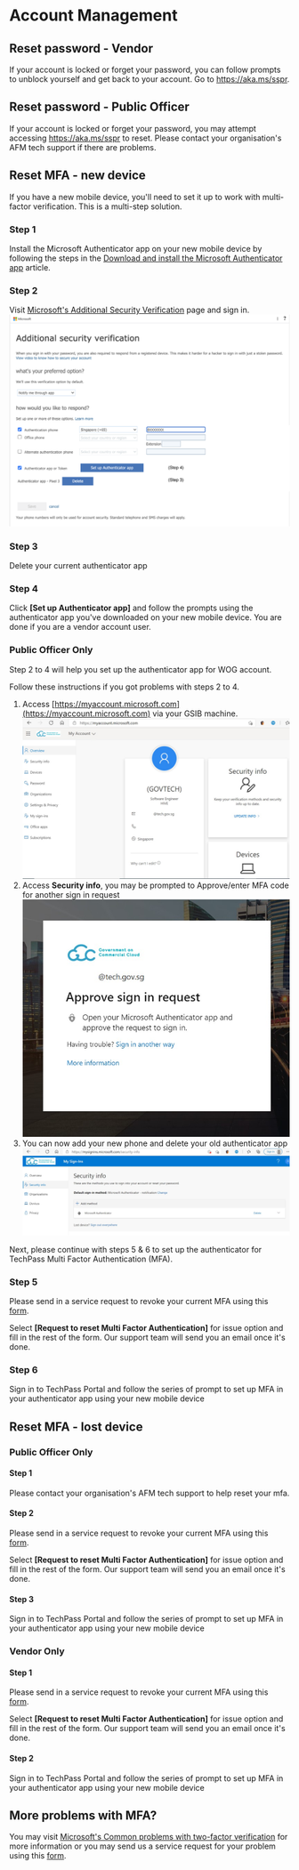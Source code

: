 # Account Management

## Reset password - Vendor
If your account is locked or forget your password, you can follow prompts to unblock yourself and get back to your account. 
Go to https://aka.ms/sspr.

## Reset password - Public Officer
If your account is locked or forget your password, you may attempt accessing https://aka.ms/sspr to reset. Please contact your organisation's AFM tech support if there are problems.

## Reset MFA - new device
If you have a new mobile device, you'll need to set it up to work with multi-factor verification. This is a multi-step solution.

### Step 1
Install the Microsoft Authenticator app on your new mobile device by following the steps in the [Download and install the Microsoft Authenticator app](https://docs.microsoft.com/en-us/azure/active-directory/user-help/user-help-auth-app-download-install) article.

### Step 2
Visit [Microsoft's Additional Security Verification](https://account.activedirectory.windowsazure.com/proofup.aspx?proofup=1) page and sign in.
![security_verification](../assets/support/additionalSecurityFeature.png)

### Step 3
Delete your current authenticator app

### Step 4
Click **[Set up Authenticator app]** and follow the prompts using the authenticator app you've downloaded on your new mobile device.
You are done if you are a vendor account user.

### Public Officer Only
Step 2 to 4 will help you set up the authenticator app for WOG account. 

Follow these instructions if you got problems with steps 2 to 4.
1. Access [https://myaccount.microsoft.com](https://myaccount.microsoft.com) via your GSIB machine.  
   ![myaccount_microsoft](../assets/support/myaccountsMicrosoft.jpg)
2. Access **Security info**, you may be prompted to Approve/enter MFA code for another sign in request  
   ![mfa_microsoft](../assets/support/mfaMicrosoft.jpg)
3. You can now add your new phone and delete your old authenticator app  
   ![security_info](../assets/support/securityInfo.jpg)

Next, please continue with steps 5 & 6 to set up the authenticator for TechPass Multi Factor Authentication (MFA).

### Step 5
Please send in a service request to revoke your current MFA using this [form](https://go.gov.sg/techpass-sr).

Select **[Request to reset Multi Factor Authentication]** for issue option and fill in the rest of the form. Our support team will send you an email once it's done.

### Step 6
Sign in to TechPass Portal and follow the series of prompt to set up MFA in your authenticator app using your new mobile device

## Reset MFA - lost device

### Public Officer Only
#### Step 1
Please contact your organisation's AFM tech support to help reset your mfa.

#### Step 2
Please send in a service request to revoke your current MFA using this [form](https://go.gov.sg/techpass-sr).

Select **[Request to reset Multi Factor Authentication]** for issue option and fill in the rest of the form. Our support team will send you an email once it's done.

#### Step 3
Sign in to TechPass Portal and follow the series of prompt to set up MFA in your authenticator app using your new mobile device

### Vendor Only
#### Step 1
Please send in a service request to revoke your current MFA using this [form](https://go.gov.sg/techpass-sr).

Select **[Request to reset Multi Factor Authentication]** for issue option and fill in the rest of the form. Our support team will send you an email once it's done.

#### Step 2
Sign in to TechPass Portal and follow the series of prompt to set up MFA in your authenticator app using your new mobile device

## More problems with MFA?
You may visit [Microsoft's Common problems with two-factor verification](https://docs.microsoft.com/en-us/azure/active-directory/user-help/multi-factor-authentication-end-user-troubleshoot) for more information 
or you may send us a service request for your problem using this [form](https://go.gov.sg/techpass-sr).
